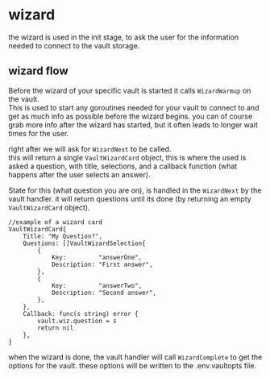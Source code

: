 # wizard

the wizard is used in the init stage, to ask the user for the information needed to connect to the vault storage.

## wizard flow

Before the wizard of your specific vault is started it calls `WizardWarmup` on the vault.  
This is used to start any goroutines needed for your vault to connect to and get as much info as possible before the wizard begins. you can of course grab more info after the wizard has started, but it often leads to longer wait times for the user.

right after we will ask for `WizardNext` to be called.  
this will return a single `VaultWizardCard` object, this is where the used is asked a question, with title, selections, and a callback function (what happens after the user selects an answer).

State for this (what question you are on), is handled in the `WizardNext` by the vault handler. it will return questions until its done (by returning an empty `VaultWizardCard` object).

``` golang
//example of a wizard card
VaultWizardCard{
    Title: "My Question?",
    Questions: []VaultWizardSelection{
        {
            Key:         "answerOne",
            Description: "First answer",
        },
        {
            Key:         "answerTwo",
            Description: "Second answer",
        },
    },
    Callback: func(s string) error {
        vault.wiz.question = s
        return nil
    },
}
```

when the wizard is done, the vault handler will call `WizardComplete` to get the options for the vault. these options will be written to the .env.vaultopts file.
